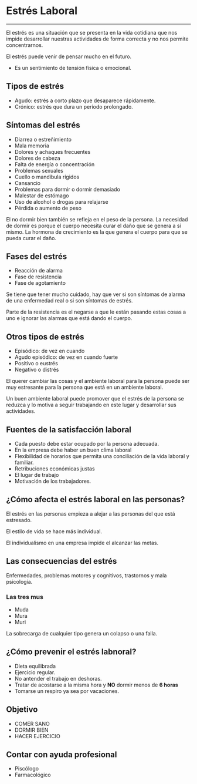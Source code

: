 # Estrés Laboral
---
El estrés es una situación que se presenta en la vida cotidiana que nos impide desarrollar nuestras actividades de forma correcta y no nos permite concentrarnos.

El estrés puede venir de pensar mucho en el futuro.

- Es un sentimiento de tensión física o emocional.

## Tipos de estrés
- Agudo: estrés a corto plazo que desaparece rápidamente.
- Crónico: estrés que dura un período prolongado.

## Síntomas del estrés
- Diarrea o estreñimiento
- Mala memoria
- Dolores y achaques frecuentes
- Dolores de cabeza
- Falta de energía o concentración
- Problemas sexuales
- Cuello o mandíbula rígidos
- Cansancio
- Problemas para dormir o dormir demasiado
- Malestar de estómago
- Uso de alcohol o drogas para relajarse
- Pérdida o aumento de peso

El no dormir bien también se refleja en el peso de la persona. La necesidad de dormir es porque el cuerpo necesita curar el daño que se genera a sí mismo. La hormona de crecimiento es la que genera el cuerpo para que se pueda curar el daño.

## Fases del estrés
- Reacción de alarma
- Fase de resistencia
- Fase de agotamiento

Se tiene que tener mucho cuidado, hay que ver si son síntomas de alarma de una enfermedad real o si son síntomas de estrés.

Parte de la resistencia es el negarse a que le están pasando estas cosas a uno e ignorar las alarmas que está dando el cuerpo.

## Otros tipos de estrés
- Episódico: de vez en cuando
- Agudo episódico: de vez en cuando fuerte
- Positivo o eustrés
- Negativo o distrés

El querer cambiar las cosas y el ambiente laboral para la persona puede ser muy estresante para la persona que está en un ambiente laboral.

Un buen ambiente laboral puede promover que el estrés de la persona se reduzca y lo motiva a seguir trabajando en este lugar y desarrollar sus actividades.


## Fuentes de la satisfacción laboral
- Cada puesto debe estar ocupado por la persona adecuada.
- En la empresa debe haber un buen clima laboral
- Flexibilidad de horarios que permita una conciliación de la vida laboral y familiar.
- Retribuciones económicas justas
- El lugar de trabajo
- Motivación de los trabajadores.

## ¿Cómo afecta el estrés laboral en las personas?
El estrés en las personas empieza a alejar a las personas del que está estresado.

El estilo de vida se hace más individual.

El individualismo en una empresa impide el alcanzar las metas.

## Las consecuencias del estrés
Enfermedades, problemas motores y cognitivos, trastornos y mala psicología.

### Las tres mus
- Muda
- Mura
- Muri

La sobrecarga de cualquier tipo genera un colapso o una falla.


## ¿Cómo prevenir el estrés labnoral?
- Dieta equilibrada
- Ejercicio regular.
- No antender el trabajo en deshoras.
- Tratar de acostarse a la misma hora y **NO** dormir menos de **6 horas**
- Tomarse un respiro ya sea por vacaciones.

## Objetivo
- COMER SANO
- DORMIR BIEN
- HACER EJERCICIO

## Contar con ayuda profesional
- Piscólogo
- Farmacológico


